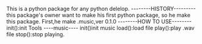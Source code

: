 This is a python package for any python delelop.
--------HISTORY---------
this package's owner want to make his first python package,
so he make this package.
First,he make .music,ver 0.1.0
--------HOW TO USE--------
init():init Tools
----music----
init()init music
load():load file
play():play .wav file
stop():stop playing.